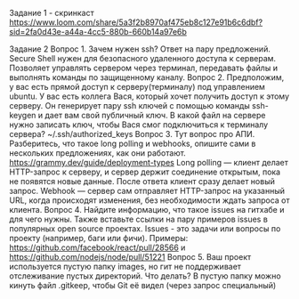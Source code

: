 Задание 1 - скринкаст https://www.loom.com/share/5a3f2b8970af475eb8c127e91b6c6dbf?sid=2fa0d43e-a44a-4cc5-880b-660b14a97e6b

Задание 2
Вопрос 1. Зачем нужен ssh? Ответ на пару предложений.
Secure Shell нужен для безопасного удаленного доступа к серверам. Позволяет управлять сервером через терминал, передавать файлы и выполнять команды по защищенному каналу.
Вопрос 2. Предположим, у вас есть прямой доступ к серверу(терминалу) под управлением ubuntu. У вас есть коллега Вася, который хочет получить доступ к этому серверу. Он генерирует пару ssh ключей с помощью команды ssh-keygen и дает вам свой публичный ключ. В какой файл на сервере нужно записать ключ, чтобы Вася смог подключиться к терминалу сервера?
~/.ssh/authorized_keys
Вопрос 3. Тут вопрос про АПИ. Разберитесь, что такое long polling и webhooks, опишите сами в нескольких предложениях, как они работают. https://grammy.dev/guide/deployment-types
Long polling — клиент делает HTTP-запрос к серверу, и сервер держит соединение открытым, пока не появятся новые данные. После ответа клиент сразу делает новый запрос.
Webhook — сервер сам отправляет HTTP-запрос на указанный URL, когда происходят изменения, без необходимости ждать запроса от клиента.
Вопрос 4. Найдите информацию, что такое issues на гитхабе и для чего нужны. Также вставьте ссылки на пару примеров issues в популярных open source проектах.
Issues - это задачи или вопросы по проекту (например, баги или фичи). Примеры: https://github.com/facebook/react/pull/28566 и https://github.com/nodejs/node/pull/51221 
Вопрос 5. Ваш проект используется пустую папку images, но гит не поддерживает отслеживание пустых директорий. Что делать?
В пустую папку можно кинуть файл .gitkeep, чтобы Git её видел (через запрос специальный)
